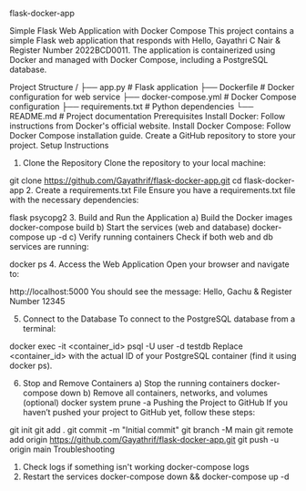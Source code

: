 flask-docker-app

Simple Flask Web Application with Docker Compose
This project contains a simple Flask web application that responds with Hello, Gayathri C Nair & Register Number 2022BCD0011. The application is containerized using Docker and managed with Docker Compose, including a PostgreSQL database.

Project Structure
/
├── app.py              # Flask application
├── Dockerfile          # Docker configuration for web service
├── docker-compose.yml  # Docker Compose configuration
├── requirements.txt    # Python dependencies
└── README.md           # Project documentation
Prerequisites
Install Docker: Follow instructions from Docker's official website.
Install Docker Compose: Follow Docker Compose installation guide.
Create a GitHub repository to store your project.
Setup Instructions
1. Clone the Repository
Clone the repository to your local machine:

git clone https://github.com/Gayathrif/flask-docker-app.git
cd flask-docker-app
2. Create a requirements.txt File
Ensure you have a requirements.txt file with the necessary dependencies:

flask
psycopg2
3. Build and Run the Application
a) Build the Docker images
docker-compose build
b) Start the services (web and database)
docker-compose up -d
c) Verify running containers
Check if both web and db services are running:

docker ps
4. Access the Web Application
Open your browser and navigate to:

http://localhost:5000
You should see the message: Hello, Gachu & Register Number 12345

5. Connect to the Database
To connect to the PostgreSQL database from a terminal:

docker exec -it <container_id> psql -U user -d testdb
Replace <container_id> with the actual ID of your PostgreSQL container (find it using docker ps).

6. Stop and Remove Containers
a) Stop the running containers
docker-compose down
b) Remove all containers, networks, and volumes (optional)
docker system prune -a
Pushing the Project to GitHub
If you haven’t pushed your project to GitHub yet, follow these steps:

git init
git add .
git commit -m "Initial commit"
git branch -M main
git remote add origin https://github.com/Gayathrif/flask-docker-app.git
git push -u origin main
Troubleshooting
1. Check logs if something isn't working
docker-compose logs
2. Restart the services
docker-compose down && docker-compose up -d